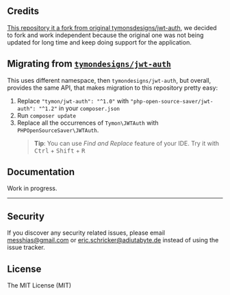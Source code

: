 ## Credits
[This repository it a fork from original tymonsdesigns/jwt-auth](https://github.com/tymondesigns/jwt-auth/wiki), we decided to fork and work independent because the original one was not being updated for long time and keep doing support for the application.

## Migrating from [`tymondesigns/jwt-auth`](https://github.com/tymondesigns/jwt-auth)

This uses different namespace, then `tymondesigns/jwt-auth`, but overall, provides the same API, that makes migration to this repository pretty easy:

1) Replace `"tymon/jwt-auth": "^1.0"` with `"php-open-source-saver/jwt-auth": "^1.2"` in your `composer.json` 
2) Run `composer update`
3) Replace all the occurrences of `Tymon\JWTAuth` with `PHPOpenSourceSaver\JWTAuth`.
   > **Tip**: You can use *Find and Replace* feature of your IDE. Try it with <kbd>Ctrl</kbd> + <kbd>Shift</kbd> + <kbd>R</kbd>

## Documentation

Work in progress.

-----------------------------------

## Security

If you discover any security related issues, please email messhias@gmail.com or eric.schricker@adiutabyte.de instead of using the issue tracker.

## License

The MIT License (MIT)
